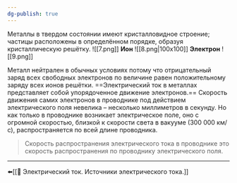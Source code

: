 ```yaml
---
dg-publish: true
---
```

Металлы в твердом состоянии имеют кристалловидное строение; частицы расположены в определённом порядке, образуя кристаллическую решётку.
![[7.png]]
**Ион**
![[8.png|100x100]] 
**Электрон**
![[9.png]]

Металл нейтрален в обычных условиях потому что отрицательный заряд всех свободных электронов по величине равен положительному заряду всех ионов решётки.
==Электрический ток в металлах представляет собой упорядоченное движение электронов.==
Скорость движения самих электронов в проводнике под действием электрического поля невелика – несколько миллиметров в секунду. Но как только в проводнике возникает электрическое поле, оно с огромной скоростью, близкой к скорости света в вакууме (300 000 км/с), распространяется по всей длине проводника. 

>Скорость распространения электрического тока в проводнике это скорость распространения по проводнику электрического поля.

---
⬅️[[📒 Электрический ток. Источники электрического тока.]]
